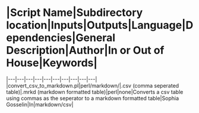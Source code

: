 # |Script Name|Subdirectory location|Inputs|Outputs|Language|Dependencies|General Description|Author|In or Out of House|Keywords|
|---|---|---|---|---|---|---|---|---|---|
|convert_csv_to_markdown.pl|perl/markdown/|.csv (comma seperated table)|.mrkd (markdown formatted table)|perl|none|Converts a csv table using commas as the seperator to a markdown formatted table|Sophia Gosselin|In|markdown/csv|
